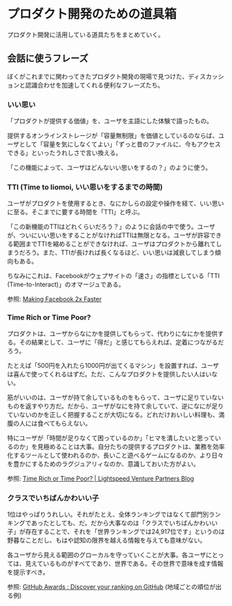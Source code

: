 # プロダクト開発のための道具箱

プロダクト開発に活用している道具たちをまとめていく。

## 会話に使うフレーズ

ぼくがこれまでに関わってきたプロダクト開発の現場で見つけた、ディスカッションと認識合わせを加速してくれる便利なフレーズたち。

### いい思い

「プロダクトが提供する価値」を、ユーザを主語にした体験で語ったもの。

提供するオンラインストレージが「容量無制限」を価値としているのならば、ユーザとして「容量を気にしなくてよい」「ずっと昔のファイルに、今もアクセスできる」といったうれしさで言い換える。

「この機能によって、ユーザはどんないい思いをするの？」のように使う。

### TTI (Time to Iiomoi, いい思いをするまでの時間)

ユーザがプロダクトを使用するとき、なにかしらの設定や操作を経て、いい思いに至る。そこまでに要する時間を「TTI」と呼ぶ。

「この新機能のTTIはどれくらいだろう？」のように会話の中で使う。ユーザが、ついにいい思いをすることがなければTTIは無限となる。ユーザが許容できる範囲までTTIを縮めることができなければ、ユーザはプロダクトから離れてしまうだろう。また、TTIが長ければ長くなるほど、いい思いは減衰してしまう傾向もある。

ちなみにこれは、Facebookがウェプサイトの「速さ」の指標としている「TTI (Time-to-Interact)」のオマージュである。

参照: [Making Facebook 2x Faster](https://www.facebook.com/notes/facebook-engineering/making-facebook-2x-faster/307069903919 "Making Facebook 2x Faster")

### Time Rich or Time Poor?

プロダクトは、ユーザからなにかを提供してもらって、代わりになにかを提供する。その結果として、ユーザに「得だ」と感じてもらえれば、定着につながるだろう。

たとえば「500円を入れたら1000円が出てくるマシン」を設置すれば、ユーザは喜んで使ってくれるはずだ。ただ、こんなプロダクトを提供したい人はいない。

筋がいいのは、ユーザが持て余しているものをもらって、ユーザに足りていないものを返すやり方だ。だから、ユーザがなにを持て余していて、逆になにが足りていないのかを正しく把握することが大切になる。どれだけおいしい料理も、満腹の人には食べてもらえない。

特にユーザが「時間が足りなくて困っているのか」「ヒマを潰したいと思っているのか」を見極めることは大事。自分たちの提供するプロダクトは、業務を効率化するツールとして使われるのか、長いこと遊べるゲームになるのか、より日々を豊かにするためのラグジュアリィなのか、意識しておいた方がよい。

参照: [Time Rich or Time Poor? | Lightspeed Venture Partners Blog](https://lsvp.wordpress.com/2007/03/19/time-rich-or-time-poor/ "Time Rich or Time Poor? | Lightspeed Venture Partners Blog")

### クラスでいちばんかわいい子

1位はやっぱりうれしい。それがたとえ、全体ランキングではなくて部門別ランキングであったとしても、だ。だから大事なのは「クラスでいちばんかわいい子」が存在することで、それを「世界ランキングでは24,917位です」というのは野暮なことだし、もはや認知の限界を越える情報を与えても意味がない。

各ユーザから見える範囲のグローカルを守っていくことが大事。各ユーザにとっては、見えているものがすべてであり、世界である。その世界で意味を成す情報を提示すべき。

参照: [GitHub Awards : Discover your ranking on GitHub](http://github-awards.com/ "GitHub Awards : Discover your ranking on GitHub") (地域ごとの順位が出る例)

